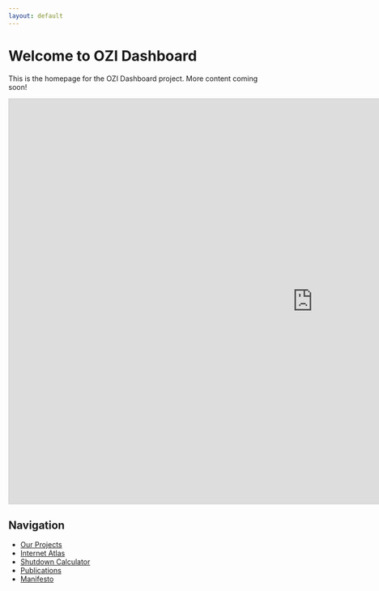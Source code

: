```yaml
---
layout: default
---
```

# Welcome to OZI Dashboard

This is the homepage for the OZI Dashboard project. More content coming soon!


<iframe 
    src="http://138.199.148.110:8050/page2/" 
    width="1200" 
    height="800" 
    style="border:1px solid #ccc;">
</iframe>

## Navigation
* [Our Projects](our-projects.md)
* [Internet Atlas](internet-atlas.md)
* [Shutdown Calculator](shutdown-calculator.md)
* [Publications](publications.md)
* [Manifesto](manifesto.md)
